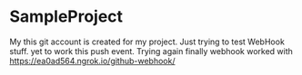 # SampleProject
My this git account is created for my project. 
Just trying to test WebHook stuff. yet to work this push event. Trying again
finally webhook worked with https://ea0ad564.ngrok.io/github-webhook/
